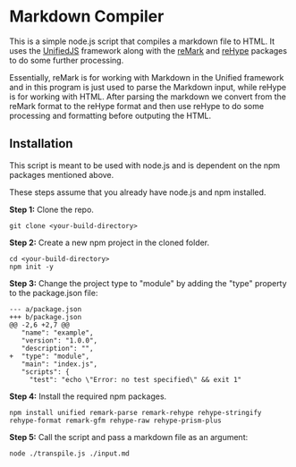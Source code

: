 # Markdown Compiler

This is a simple node.js script that compiles a markdown file to HTML. It uses the [UnifiedJS](https://unifiedjs.com/)
framework along with the [reMark](https://unifiedjs.com/explore/package/remark/) and [reHype](https://unifiedjs.com/explore/package/rehype/)
packages to do some further processing.

Essentially, reMark is for working with Markdown in the Unified framework and in this program is just used to parse the 
Markdown input, while reHype is for working with HTML. After parsing the markdown we convert from the reMark format to the
reHype format and then use reHype to do some processing and formatting before outputing the HTML.


## Installation

This script is meant to be used with node.js and is dependent on the npm packages mentioned above.

These steps assume that you already have node.js and npm installed.

**Step 1:** Clone the repo.

```console
git clone <your-build-directory>
```

**Step 2:** Create a new npm project in the cloned folder.

```console
cd <your-build-directory>
npm init -y
```

**Step 3:** Change the project type to "module" by adding the "type" property to the package.json file:

```
--- a/package.json
+++ b/package.json
@@ -2,6 +2,7 @@
   "name": "example",
   "version": "1.0.0",
   "description": "",
+  "type": "module",
   "main": "index.js",
   "scripts": {
     "test": "echo \"Error: no test specified\" && exit 1"
```

**Step 4:** Install the required npm packages.

```console
npm install unified remark-parse remark-rehype rehype-stringify rehype-format remark-gfm rehype-raw rehype-prism-plus
```

**Step 5:** Call the script and pass a markdown file as an argument:

```console
node ./transpile.js ./input.md
```

